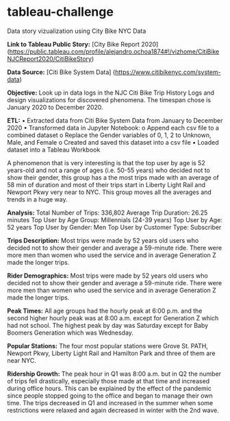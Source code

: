# tableau-challenge
Data story vizualization using City Bike NYC Data

**Link to Tableau Public Story:** [City Bike Report 2020] (https://public.tableau.com/profile/alejandro.ochoa1874#!/vizhome/CitiBikeNJCReport2020/CitiBikeStory)

**Data Source:** [Citi Bike System Data] (https://www.citibikenyc.com/system-data)

**Objective:** 
Look up in data logs in the NJC Citi Bike Trip History Logs and design visualizations for discovered phenomena. The timespan chose is January 2020 to December 2020.

**ETL:** 
•	Extracted data from Citi Bike System Data from January to December 2020
•	Transformed data in Jupyter Notebook:
  o	Append each csv file to a combined dataset
  o	Replace the Gender variables of 0, 1, 2 to Unknown, Male, and Female
  o	Created and saved this dataset into a csv file 
•	Loaded dataset into a Tableau Workbook

A phenomenon that is very interesting is that the top user by age is 52 years-old and not a range of ages (i.e. 50-55 years) who decided not to show their gender, this group has a the most trips made with an average of 58 min of duration and most of their trips start in Liberty Light Rail and Newport Pkwy very near to NYC. This group moves all the averages and trends in a huge way.

**Analysis:** 
Total Number of Trips: 336,802
Average Trip Duration: 26.25 minutes
Top User by Age Group: Millennials (24-39 years)
Top User by Age: 52 years
Top User by Gender: Men
Top User by Customer Type: Subscriber

**Trips Description:**
Most trips were made by 52 years old users who decided not to show their gender and average a 59-minute ride. There were more men than women who used the service and in average Generation Z made the longer trips.

**Rider Demographics:**
Most trips were made by 52 years old users who decided not to show their gender and average a 59-minute ride. There were more men than women who used the service and in average Generation Z made the longer trips.

**Peak Times:**
All age groups had the hourly peak at 6:00 p.m. and the second higher hourly peak was at 8:00 a.m. except for Generation Z which had not school.
The highest peak by day was Saturday except for Baby Boomers Generation which was Wednesday.

**Popular Stations:**
The four most popular stations were Grove St. PATH, Newport Pkwy, Liberty Light Rail and Hamilton Park and three of them are near NYC.

**Ridership Growth:**
The peak hour in Q1 was 8:00 a.m. but in Q2 the number of trips fell drastically, especially those made at that time and increased during office hours. This can be explained by the effect of the pandemic since people stopped going to the office and began to manage their own time. The trips decreased in Q1 and increased in the summer when some restrictions were relaxed and again decreased in winter with the 2nd wave.
